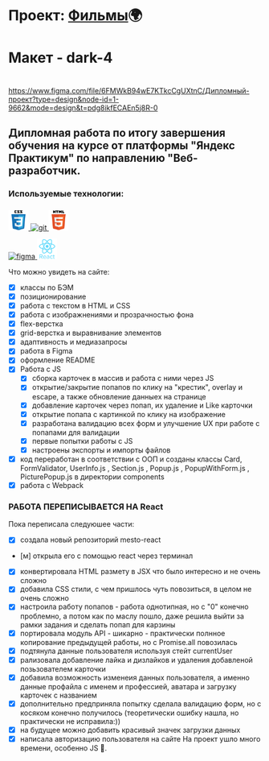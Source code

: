# Проект: <a href="#" target="_blank">Фильмы</a>🌍<h1>

# Макет - dark-4 <h1>
https://www.figma.com/file/6FMWkB94wE7KTkcCgUXtnC/Дипломный-проект?type=design&node-id=1-9662&mode=design&t=pdg8ikfECAEn5j8R-0 

## Дипломная работа по итогу завершения обучения на курсе от платформы "Яндекс Практикум" по направлению "Веб-разработчик.</h2>
### Используемые технологии:<h3>
<p align="left"> <a href="https://www.w3schools.com/css/" target="_blank" rel="noreferrer"> <img src="https://raw.githubusercontent.com/devicons/devicon/master/icons/css3/css3-original-wordmark.svg" alt="css3" width="40" height="40"/> </a> <a href="https://git-scm.com/" target="_blank" rel="noreferrer"> <img src="https://www.vectorlogo.zone/logos/git-scm/git-scm-icon.svg" alt="git" width="40" height="40"/> </a> <a href="https://www.w3.org/html/" target="_blank" rel="noreferrer"> <img src="https://raw.githubusercontent.com/devicons/devicon/master/icons/html5/html5-original-wordmark.svg" alt="html5" width="40" height="40"/> </a> </p>
<p align="left"> <a href="https://www.figma.com/" target="_blank" rel="noreferrer"> <img src="https://www.vectorlogo.zone/logos/figma/figma-icon.svg" alt="figma" width="40" height="40"/> </a> 
<a href="https://reactjs.org/"><img src="https://raw.githubusercontent.com/devicons/devicon/master/icons/react/react-original-wordmark.svg" height="40px" width="40px" /></a>
</p>



Что можно увидеть на сайте: 
- [x] классы по БЭМ
- [x] позиционирование
- [x] работа с текстом в HTML и CSS
- [x] работа с изображнениями и прозрачностью фона
- [x] flex-верстка
- [x] grid-верстка и выравнивание элементов
- [x] адаптивность и медиазапросы
- [x] работа в Figma
- [x] оформление README
- [X] Работа с JS
    - [x] сборка карточек в массив и работа с ними через JS
    - [x] открытие/закрытие попапов  по клику на "крестик", overlay и escape, а также обновление данныех на странице
    - [x] добавление карточек через попап, их удаление и Like карточки
    - [x] открытие попапа с картинкой по клику на изображение
    - [x] разработана валидацию всех форм и улучшение UX при работе с попапами для валидации
    - [x] первые попытки работы с JS
    - [x] настроены экспорты и импорты файлов
- [X] код переработан в соответствии с ООП и созданы классы Card, FormValidator, UserInfo.js , Section.js , Popup.js , PopupWithForm.js , PicturePopup.js в директории components
- [X] работа с Webpack

### РАБОТА ПЕРЕПИСЫВАЕТСЯ НА React
Пока переписала следуюшее части:
- [X] создала новый репозиторий mesto-react
- [м] открыла его с помощью react через терминал
- [X] конвертировала HTML размету в JSX что было интересно и не очень сложно
- [X] добавила CSS стили, с чем пришлось чуть повозиться, в целом не очень сложно
- [X] настроила работу попапов - работа однотипная, но с "0" конечно проблемно, а потом как по маслу пошло, даже решила выйти за рамки задания и сделать попап для карзины
- [X] портировала модуль API - шикарно - практически полнное копирование предыдущей работы, но с  Promise.all повозилась
- [X] подтянула данные пользователя используя стейт currentUser 
- [X] рализовала добавление лайка и дизлайков и удаления добавленой позьзователем карточки 
- [X] добавила возможность изменеия данных пользователя, а именно данные профайла с именем и профессией, аватара и загрузку карточек с названием
- [X] дополнительно предприняла попытку сделала валидацию форм, но с косяком конечно получилось (теоретически ошибку нашла, но практически не исправила:))
- [X] на будущее можно добавить красивый значек загрузки данных
- [X] написала авторизацию пользователя на сайте
На проект ушло много времени, особенно JS 🙈.